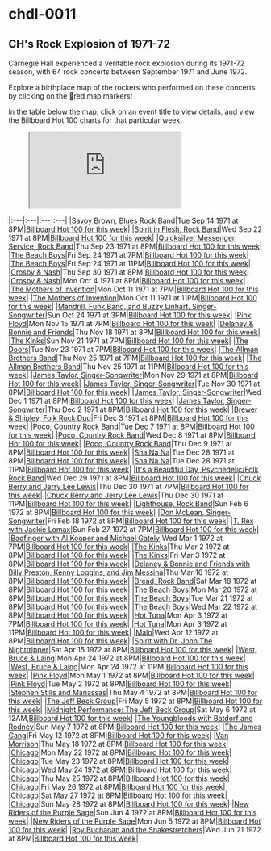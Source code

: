# chdl-0011

## CH's Rock Explosion of 1971-72

Carnegie Hall experienced a veritable rock explosion during its 1971-72 season, with 64 rock concerts between September 1971 and June 1972.

Explore a birthplace map of the rockers who performed on these concerts by clicking on the 🔴red map markers!

In the table below the map, click on an event title to view details, and view the Billboard Hot 100 charts for that particular week.

<figure class="map_container">
  <iframe 
  src="https://query.wikidata.org/embed.html#%23defaultView%3AMap%0ASELECT%20%3Fperson%20%3FpersonLabel%20%3FpersonImage%20%3FbirthPlaceLabel%20%3Flocation%20%28YEAR%28%3Fdate%29%20as%20%3Fyear%29%0A%28IRI%28CONCAT%28%22https%3A%2F%2Fwww.carnegiehall.org%2FAbout%2FHistory%2FPerformance-History-Search%3Fq%3D%26dex%3Dprod_PHS%26pf%3D%22%2C%20%0A%20%20%20%20%20%20%20%20%20%20%20%20%20%20%28STR%28ENCODE_FOR_URI%28%3FpersonLabel%29%29%29%29%29%20AS%20%3FphsLink%29%0AWHERE%0A%7B%0A%20%20VALUES%20%3FchAgentID%20%7B%22124647%22%20%22124688%22%20%22124689%22%20%2211159%22%20%22124704%22%20%22124687%22%20%2278264%22%20%2278265%22%20%22124613%22%20%2234392%22%20%2256064%22%20%2280081%22%20%2269354%22%20%2269356%22%20%2273058%22%20%2264230%22%20%2261695%22%20%2276004%22%20%2218592%22%20%2282746%22%20%2269353%22%20%2280080%22%20%22104468%22%20%22104470%22%20%22104469%22%20%2263464%22%20%22104471%22%20%22124599%22%20%22124600%22%20%2266122%22%20%22118317%22%20%2225403%22%20%2282747%22%20%2214113%22%20%2215294%22%20%22124610%22%20%22124611%22%20%2263461%22%20%2282742%22%20%2233038%22%20%2239010%22%20%22124631%22%20%22119910%22%20%22119907%22%20%2252619%22%20%2266121%22%20%2244128%22%20%2230315%22%20%2214578%22%20%2259400%22%20%2255994%22%20%2247902%22%20%2238883%22%20%2244127%22%20%2214100%22%20%2220112%22%20%2282745%22%20%22119909%22%20%22124706%22%20%22118316%22%20%22124634%22%20%2282748%22%20%2220869%22%20%2268198%22%20%22124639%22%20%2263467%22%20%2245335%22%20%2263468%22%20%2263463%22%20%226445%22%20%22119911%22%20%2248889%22%20%2263470%22%20%2224423%22%20%2259309%22%20%2259983%22%20%2263462%22%20%2263466%22%20%22124643%22%20%2264306%22%20%22124646%22%20%2244507%22%20%22124609%22%20%22124612%22%20%2210103%22%20%22124636%22%20%22124640%22%20%2282743%22%20%2263471%22%20%22124644%22%20%2266129%22%20%2218504%22%20%2226354%22%20%2230297%22%20%2255993%22%20%22124635%22%20%2250618%22%20%2263472%22%20%2278263%22%20%22118315%22%20%2261577%22%20%2266128%22%20%22106792%22%20%22104472%22%20%22124616%22%7D%0A%20%20%20%20%3Fperson%20wdt%3AP569%20%3Fdate%20%3B%0A%20%20%20%20%20%20%20%20%20%20%20%20wdt%3AP19%20%3FbirthPlace%20%3B%0A%20%20%20%20%20%20%20%20%20%20%20%20wdt%3AP4104%20%3FchAgentID%20.%0A%20%20%20%20%3FbirthPlace%20wdt%3AP625%20%3Flocation%20.%0A%20%20%20%20OPTIONAL%20%7B%20%3Fperson%20wdt%3AP18%20%3FpersonImage%20%7D%0A%20%20%20%20SERVICE%20wikibase%3Alabel%20%7B%20bd%3AserviceParam%20wikibase%3Alanguage%20%22en%22.%20%7D%0A%0A%7D%0AORDER%20BY%20%3Fyear" referrerpolicy="origin" sandbox="allow-scripts allow-same-origin allow-popups" >
  </iframe>
</figure>

|:---|:---|:---|:---|
|<a  href="https://www.carnegiehall.org/About/History/Performance-History-Search?q=&dex=prod_PHS&event=18896" target="_blank">Savoy Brown, Blues Rock Band</a>|Tue Sep 14 1971 at 8PM|<a  href="https://www.billboard.com/charts/hot-100/1971-09-18" target="_blank">Billboard Hot 100 for this week</a>|
|<a  href="https://www.carnegiehall.org/About/History/Performance-History-Search?q=&dex=prod_PHS&event=5955" target="_blank">Spirit in Flesh, Rock Band</a>|Wed Sep 22 1971 at 8PM|<a  href="https://www.billboard.com/charts/hot-100/1971-09-25" target="_blank">Billboard Hot 100 for this week</a>|
|<a  href="https://www.carnegiehall.org/About/History/Performance-History-Search?q=&dex=prod_PHS&event=18272" target="_blank">Quicksilver Messenger Service, Rock Band</a>|Thu Sep 23 1971 at 8PM|<a  href="https://www.billboard.com/charts/hot-100/1971-09-25" target="_blank">Billboard Hot 100 for this week</a>|
|<a  href="https://www.carnegiehall.org/About/History/Performance-History-Search?q=&dex=prod_PHS&event=27000" target="_blank">The Beach Boys</a>|Fri Sep 24 1971 at 7PM|<a  href="https://www.billboard.com/charts/hot-100/1971-09-25" target="_blank">Billboard Hot 100 for this week</a>|
|<a  href="https://www.carnegiehall.org/About/History/Performance-History-Search?q=&dex=prod_PHS&event=31673" target="_blank">The Beach Boys</a>|Fri Sep 24 1971 at 11PM|<a  href="https://www.billboard.com/charts/hot-100/1971-09-25" target="_blank">Billboard Hot 100 for this week</a>|
|<a  href="https://www.carnegiehall.org/About/History/Performance-History-Search?q=&dex=prod_PHS&event=5777" target="_blank">Crosby & Nash</a>|Thu Sep 30 1971 at 8PM|<a  href="https://www.billboard.com/charts/hot-100/1971-10-02" target="_blank">Billboard Hot 100 for this week</a>|
|<a  href="https://www.carnegiehall.org/About/History/Performance-History-Search?q=&dex=prod_PHS&event=4784" target="_blank">Crosby & Nash</a>|Mon Oct 4 1971 at 8PM|<a  href="https://www.billboard.com/charts/hot-100/1971-10-09" target="_blank">Billboard Hot 100 for this week</a>|
|<a  href="https://www.carnegiehall.org/About/History/Performance-History-Search?q=&dex=prod_PHS&event=18381" target="_blank">The Mothers of Invention</a>|Mon Oct 11 1971 at 7PM|<a  href="https://www.billboard.com/charts/hot-100/1971-10-16" target="_blank">Billboard Hot 100 for this week</a>|
|<a  href="https://www.carnegiehall.org/About/History/Performance-History-Search?q=&dex=prod_PHS&event=46786" target="_blank">The Mothers of Invention</a>|Mon Oct 11 1971 at 11PM|<a  href="https://www.billboard.com/charts/hot-100/1971-10-16" target="_blank">Billboard Hot 100 for this week</a>|
|<a  href="https://www.carnegiehall.org/About/History/Performance-History-Search?q=&dex=prod_PHS&event=35361" target="_blank">Mandrill, Funk Band, and Buzzy Linhart, Singer-Songwriter</a>|Sun Oct 24 1971 at 3PM|<a  href="https://www.billboard.com/charts/hot-100/1971-10-30" target="_blank">Billboard Hot 100 for this week</a>|
|<a  href="https://www.carnegiehall.org/About/History/Performance-History-Search?q=&dex=prod_PHS&event=4167" target="_blank">Pink Floyd</a>|Mon Nov 15 1971 at 7PM|<a  href="https://www.billboard.com/charts/hot-100/1971-11-20" target="_blank">Billboard Hot 100 for this week</a>|
|<a  href="https://www.carnegiehall.org/About/History/Performance-History-Search?q=&dex=prod_PHS&event=23738" target="_blank">Delaney & Bonnie and Friends</a>|Thu Nov 18 1971 at 8PM|<a  href="https://www.billboard.com/charts/hot-100/1971-11-20" target="_blank">Billboard Hot 100 for this week</a>|
|<a  href="https://www.carnegiehall.org/About/History/Performance-History-Search?q=&dex=prod_PHS&event=26550" target="_blank">The Kinks</a>|Sun Nov 21 1971 at 7PM|<a  href="https://www.billboard.com/charts/hot-100/1971-11-27" target="_blank">Billboard Hot 100 for this week</a>|
|<a  href="https://www.carnegiehall.org/About/History/Performance-History-Search?q=&dex=prod_PHS&event=11385" target="_blank">The Doors</a>|Tue Nov 23 1971 at 7PM|<a  href="https://www.billboard.com/charts/hot-100/1971-11-27" target="_blank">Billboard Hot 100 for this week</a>|
|<a  href="https://www.carnegiehall.org/About/History/Performance-History-Search?q=&dex=prod_PHS&event=3053" target="_blank">The Allman Brothers Band</a>|Thu Nov 25 1971 at 7PM|<a  href="https://www.billboard.com/charts/hot-100/1971-11-27" target="_blank">Billboard Hot 100 for this week</a>|
|<a  href="https://www.carnegiehall.org/About/History/Performance-History-Search?q=&dex=prod_PHS&event=12161" target="_blank">The Allman Brothers Band</a>|Thu Nov 25 1971 at 11PM|<a  href="https://www.billboard.com/charts/hot-100/1971-11-27" target="_blank">Billboard Hot 100 for this week</a>|
|<a  href="https://www.carnegiehall.org/About/History/Performance-History-Search?q=&dex=prod_PHS&event=12868" target="_blank">James Taylor, Singer-Songwriter</a>|Mon Nov 29 1971 at 8PM|<a  href="https://www.billboard.com/charts/hot-100/1971-12-04" target="_blank">Billboard Hot 100 for this week</a>|
|<a  href="https://www.carnegiehall.org/About/History/Performance-History-Search?q=&dex=prod_PHS&event=45793" target="_blank">James Taylor, Singer-Songwriter</a>|Tue Nov 30 1971 at 8PM|<a  href="https://www.billboard.com/charts/hot-100/1971-12-04" target="_blank">Billboard Hot 100 for this week</a>|
|<a  href="https://www.carnegiehall.org/About/History/Performance-History-Search?q=&dex=prod_PHS&event=45794" target="_blank">James Taylor, Singer-Songwriter</a>|Wed Dec 1 1971 at 8PM|<a  href="https://www.billboard.com/charts/hot-100/1971-12-04" target="_blank">Billboard Hot 100 for this week</a>|
|<a  href="https://www.carnegiehall.org/About/History/Performance-History-Search?q=&dex=prod_PHS&event=45795" target="_blank">James Taylor, Singer-Songwriter</a>|Thu Dec 2 1971 at 8PM|<a  href="https://www.billboard.com/charts/hot-100/1971-12-04" target="_blank">Billboard Hot 100 for this week</a>|
|<a  href="https://www.carnegiehall.org/About/History/Performance-History-Search?q=&dex=prod_PHS&event=28508" target="_blank">Brewer & Shipley, Folk Rock Duo</a>|Fri Dec 3 1971 at 8PM|<a  href="https://www.billboard.com/charts/hot-100/1971-12-04" target="_blank">Billboard Hot 100 for this week</a>|
|<a  href="https://www.carnegiehall.org/About/History/Performance-History-Search?q=&dex=prod_PHS&event=13626" target="_blank">Poco, Country Rock Band</a>|Tue Dec 7 1971 at 8PM|<a  href="https://www.billboard.com/charts/hot-100/1971-12-11" target="_blank">Billboard Hot 100 for this week</a>|
|<a  href="https://www.carnegiehall.org/About/History/Performance-History-Search?q=&dex=prod_PHS&event=14133" target="_blank">Poco, Country Rock Band</a>|Wed Dec 8 1971 at 8PM|<a  href="https://www.billboard.com/charts/hot-100/1971-12-11" target="_blank">Billboard Hot 100 for this week</a>|
|<a  href="https://www.carnegiehall.org/About/History/Performance-History-Search?q=&dex=prod_PHS&event=28281" target="_blank">Poco, Country Rock Band</a>|Thu Dec 9 1971 at 8PM|<a  href="https://www.billboard.com/charts/hot-100/1971-12-11" target="_blank">Billboard Hot 100 for this week</a>|
|<a  href="https://www.carnegiehall.org/About/History/Performance-History-Search?q=&dex=prod_PHS&event=21521" target="_blank">Sha Na Na</a>|Tue Dec 28 1971 at 8PM|<a  href="https://www.billboard.com/charts/hot-100/1972-01-01" target="_blank">Billboard Hot 100 for this week</a>|
|<a  href="https://www.carnegiehall.org/About/History/Performance-History-Search?q=&dex=prod_PHS&event=40110" target="_blank">Sha Na Na</a>|Tue Dec 28 1971 at 11PM|<a  href="https://www.billboard.com/charts/hot-100/1972-01-01" target="_blank">Billboard Hot 100 for this week</a>|
|<a  href="https://www.carnegiehall.org/About/History/Performance-History-Search?q=&dex=prod_PHS&event=28707" target="_blank">It's a Beautiful Day, Psychedelic/Folk Rock Band</a>|Wed Dec 29 1971 at 8PM|<a  href="https://www.billboard.com/charts/hot-100/1972-01-01" target="_blank">Billboard Hot 100 for this week</a>|
|<a  href="https://www.carnegiehall.org/About/History/Performance-History-Search?q=&dex=prod_PHS&event=22214" target="_blank">Chuck Berry and Jerry Lee Lewis</a>|Thu Dec 30 1971 at 7PM|<a  href="https://www.billboard.com/charts/hot-100/1972-01-01" target="_blank">Billboard Hot 100 for this week</a>|
|<a  href="https://www.carnegiehall.org/About/History/Performance-History-Search?q=&dex=prod_PHS&event=40112" target="_blank">Chuck Berry and Jerry Lee Lewis</a>|Thu Dec 30 1971 at 11PM|<a  href="https://www.billboard.com/charts/hot-100/1972-01-01" target="_blank">Billboard Hot 100 for this week</a>|
|<a  href="https://www.carnegiehall.org/About/History/Performance-History-Search?q=&dex=prod_PHS&event=28530" target="_blank">Lighthouse, Rock Band</a>|Sun Feb 6 1972 at 8PM|<a  href="https://www.billboard.com/charts/hot-100/1972-02-12" target="_blank">Billboard Hot 100 for this week</a>|
|<a  href="https://www.carnegiehall.org/About/History/Performance-History-Search?q=&dex=prod_PHS&event=6067" target="_blank">Don McLean, Singer-Songwriter</a>|Fri Feb 18 1972 at 8PM|<a  href="https://www.billboard.com/charts/hot-100/1972-02-19" target="_blank">Billboard Hot 100 for this week</a>|
|<a  href="https://www.carnegiehall.org/About/History/Performance-History-Search?q=&dex=prod_PHS&event=2406" target="_blank">T. Rex with Jackie Lomax</a>|Sun Feb 27 1972 at 7PM|<a  href="https://www.billboard.com/charts/hot-100/1972-03-04" target="_blank">Billboard Hot 100 for this week</a>|
|<a  href="https://www.carnegiehall.org/About/History/Performance-History-Search?q=&dex=prod_PHS&event=32662" target="_blank">Badfinger with Al Kooper and Michael Gately</a>|Wed Mar 1 1972 at 7PM|<a  href="https://www.billboard.com/charts/hot-100/1972-03-04" target="_blank">Billboard Hot 100 for this week</a>|
|<a  href="https://www.carnegiehall.org/About/History/Performance-History-Search?q=&dex=prod_PHS&event=34561" target="_blank">The Kinks</a>|Thu Mar 2 1972 at 8PM|<a  href="https://www.billboard.com/charts/hot-100/1972-03-04" target="_blank">Billboard Hot 100 for this week</a>|
|<a  href="https://www.carnegiehall.org/About/History/Performance-History-Search?q=&dex=prod_PHS&event=21059" target="_blank">The Kinks</a>|Fri Mar 3 1972 at 8PM|<a  href="https://www.billboard.com/charts/hot-100/1972-03-04" target="_blank">Billboard Hot 100 for this week</a>|
|<a  href="https://www.carnegiehall.org/About/History/Performance-History-Search?q=&dex=prod_PHS&event=10061" target="_blank">Delaney & Bonnie and Friends with Billy Preston, Kenny Loggins, and Jim Messina</a>|Thu Mar 16 1972 at 8PM|<a  href="https://www.billboard.com/charts/hot-100/1972-03-18" target="_blank">Billboard Hot 100 for this week</a>|
|<a  href="https://www.carnegiehall.org/About/History/Performance-History-Search?q=&dex=prod_PHS&event=29363" target="_blank">Bread, Rock Band</a>|Sat Mar 18 1972 at 8PM|<a  href="https://www.billboard.com/charts/hot-100/1972-03-18" target="_blank">Billboard Hot 100 for this week</a>|
|<a  href="https://www.carnegiehall.org/About/History/Performance-History-Search?q=&dex=prod_PHS&event=37234" target="_blank">The Beach Boys</a>|Mon Mar 20 1972 at 8PM|<a  href="https://www.billboard.com/charts/hot-100/1972-03-25" target="_blank">Billboard Hot 100 for this week</a>|
|<a  href="https://www.carnegiehall.org/About/History/Performance-History-Search?q=&dex=prod_PHS&event=35296" target="_blank">The Beach Boys</a>|Tue Mar 21 1972 at 8PM|<a  href="https://www.billboard.com/charts/hot-100/1972-03-25" target="_blank">Billboard Hot 100 for this week</a>|
|<a  href="https://www.carnegiehall.org/About/History/Performance-History-Search?q=&dex=prod_PHS&event=13089" target="_blank">The Beach Boys</a>|Wed Mar 22 1972 at 8PM|<a  href="https://www.billboard.com/charts/hot-100/1972-03-25" target="_blank">Billboard Hot 100 for this week</a>|
|<a  href="https://www.carnegiehall.org/About/History/Performance-History-Search?q=&dex=prod_PHS&event=23720" target="_blank">Hot Tuna</a>|Mon Apr 3 1972 at 7PM|<a  href="https://www.billboard.com/charts/hot-100/1972-04-08" target="_blank">Billboard Hot 100 for this week</a>|
|<a  href="https://www.carnegiehall.org/About/History/Performance-History-Search?q=&dex=prod_PHS&event=22885" target="_blank">Hot Tuna</a>|Mon Apr 3 1972 at 11PM|<a  href="https://www.billboard.com/charts/hot-100/1972-04-08" target="_blank">Billboard Hot 100 for this week</a>|
|<a  href="https://www.carnegiehall.org/About/History/Performance-History-Search?q=&dex=prod_PHS&event=18423" target="_blank">Malo</a>|Wed Apr 12 1972 at 8PM|<a  href="https://www.billboard.com/charts/hot-100/1972-04-15" target="_blank">Billboard Hot 100 for this week</a>|
|<a  href="https://www.carnegiehall.org/About/History/Performance-History-Search?q=&dex=prod_PHS&event=25163" target="_blank">Spirit with Dr. John The Nighttripper</a>|Sat Apr 15 1972 at 8PM|<a  href="https://www.billboard.com/charts/hot-100/1972-04-15" target="_blank">Billboard Hot 100 for this week</a>|
|<a  href="https://www.carnegiehall.org/About/History/Performance-History-Search?q=&dex=prod_PHS&event=18138" target="_blank">West, Bruce & Laing</a>|Mon Apr 24 1972 at 8PM|<a  href="https://www.billboard.com/charts/hot-100/1972-04-29" target="_blank">Billboard Hot 100 for this week</a>|
|<a  href="https://www.carnegiehall.org/About/History/Performance-History-Search?q=&dex=prod_PHS&event=33204" target="_blank">West, Bruce & Laing</a>|Mon Apr 24 1972 at 11PM|<a  href="https://www.billboard.com/charts/hot-100/1972-04-29" target="_blank">Billboard Hot 100 for this week</a>|
|<a  href="https://www.carnegiehall.org/About/History/Performance-History-Search?q=&dex=prod_PHS&event=41235" target="_blank">Pink Floyd</a>|Mon May 1 1972 at 8PM|<a  href="https://www.billboard.com/charts/hot-100/1972-05-06" target="_blank">Billboard Hot 100 for this week</a>|
|<a  href="https://www.carnegiehall.org/About/History/Performance-History-Search?q=&dex=prod_PHS&event=8483" target="_blank">Pink Floyd</a>|Tue May 2 1972 at 8PM|<a  href="https://www.billboard.com/charts/hot-100/1972-05-06" target="_blank">Billboard Hot 100 for this week</a>|
|<a  href="https://www.carnegiehall.org/About/History/Performance-History-Search?q=&dex=prod_PHS&event=23927" target="_blank">Stephen Stills and Manassas</a>|Thu May 4 1972 at 8PM|<a  href="https://www.billboard.com/charts/hot-100/1972-05-06" target="_blank">Billboard Hot 100 for this week</a>|
|<a  href="https://www.carnegiehall.org/About/History/Performance-History-Search?q=&dex=prod_PHS&event=30991" target="_blank">The Jeff Beck Group</a>|Fri May 5 1972 at 8PM|<a  href="https://www.billboard.com/charts/hot-100/1972-05-06" target="_blank">Billboard Hot 100 for this week</a>|
|<a  href="https://www.carnegiehall.org/About/History/Performance-History-Search?q=&dex=prod_PHS&event=30992" target="_blank">Midnight Performance: The Jeff Beck Group</a>|Sat May 6 1972 at 12AM,<a  href="https://www.billboard.com/charts/hot-100/1972-05-06" target="_blank">Billboard Hot 100 for this week</a>|
|<a  href="https://www.carnegiehall.org/About/History/Performance-History-Search?q=&dex=prod_PHS&event=8026" target="_blank">The Youngbloods with Batdorf and Rodney</a>|Sun May 7 1972 at 8PM|<a  href="https://www.billboard.com/charts/hot-100/1972-05-13" target="_blank">Billboard Hot 100 for this week</a>|
|<a  href="https://www.carnegiehall.org/About/History/Performance-History-Search?q=&dex=prod_PHS&event=2631" target="_blank">The James Gang</a>|Fri May 12 1972 at 8PM|<a  href="https://www.billboard.com/charts/hot-100/1972-05-13" target="_blank">Billboard Hot 100 for this week</a>|
|<a  href="https://www.carnegiehall.org/About/History/Performance-History-Search?q=&dex=prod_PHS&event=12852" target="_blank">Van Morrison</a>|Thu May 18 1972 at 8PM|<a  href="https://www.billboard.com/charts/hot-100/1972-05-20" target="_blank">Billboard Hot 100 for this week</a>|
|<a  href="https://www.carnegiehall.org/About/History/Performance-History-Search?q=&dex=prod_PHS&event=26591" target="_blank">Chicago</a>|Mon May 22 1972 at 8PM|<a  href="https://www.billboard.com/charts/hot-100/1972-05-27" target="_blank">Billboard Hot 100 for this week</a>|
|<a  href="https://www.carnegiehall.org/About/History/Performance-History-Search?q=&dex=prod_PHS&event=38346" target="_blank">Chicago</a>|Tue May 23 1972 at 8PM|<a  href="https://www.billboard.com/charts/hot-100/1972-05-27" target="_blank">Billboard Hot 100 for this week</a>|
|<a  href="https://www.carnegiehall.org/About/History/Performance-History-Search?q=&dex=prod_PHS&event=38347" target="_blank">Chicago</a>|Wed May 24 1972 at 8PM|<a  href="https://www.billboard.com/charts/hot-100/1972-05-27" target="_blank">Billboard Hot 100 for this week</a>|
|<a  href="https://www.carnegiehall.org/About/History/Performance-History-Search?q=&dex=prod_PHS&event=38348" target="_blank">Chicago</a>|Thu May 25 1972 at 8PM|<a  href="https://www.billboard.com/charts/hot-100/1972-05-27" target="_blank">Billboard Hot 100 for this week</a>|
|<a  href="https://www.carnegiehall.org/About/History/Performance-History-Search?q=&dex=prod_PHS&event=38349" target="_blank">Chicago</a>|Fri May 26 1972 at 8PM|<a  href="https://www.billboard.com/charts/hot-100/1972-05-27" target="_blank">Billboard Hot 100 for this week</a>|
|<a  href="https://www.carnegiehall.org/About/History/Performance-History-Search?q=&dex=prod_PHS&event=38350" target="_blank">Chicago</a>|Sat May 27 1972 at 8PM|<a  href="https://www.billboard.com/charts/hot-100/1972-05-27" target="_blank">Billboard Hot 100 for this week</a>|
|<a  href="https://www.carnegiehall.org/About/History/Performance-History-Search?q=&dex=prod_PHS&event=38351" target="_blank">Chicago</a>|Sun May 28 1972 at 8PM|<a  href="https://www.billboard.com/charts/hot-100/1972-06-03" target="_blank">Billboard Hot 100 for this week</a>|
|<a  href="https://www.carnegiehall.org/About/History/Performance-History-Search?q=&dex=prod_PHS&event=14101" target="_blank">New Riders of the Purple Sage</a>|Sun Jun 4 1972 at 8PM|<a  href="https://www.billboard.com/charts/hot-100/1972-06-10" target="_blank">Billboard Hot 100 for this week</a>|
|<a  href="https://www.carnegiehall.org/About/History/Performance-History-Search?q=&dex=prod_PHS&event=5449" target="_blank">New Riders of the Purple Sage</a>|Mon Jun 5 1972 at 8PM|<a  href="https://www.billboard.com/charts/hot-100/1972-06-10" target="_blank">Billboard Hot 100 for this week</a>|
|<a  href="https://www.carnegiehall.org/About/History/Performance-History-Search?q=&dex=prod_PHS&event=6926" target="_blank">Roy Buchanan and the Snakestretchers</a>|Wed Jun 21 1972 at 8PM|<a  href="https://www.billboard.com/charts/hot-100/1972-06-24" target="_blank">Billboard Hot 100 for this week</a>|
